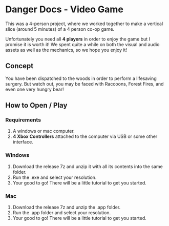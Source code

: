 # Danger Docs - Video Game

This was a 4-person project, where we worked together to make a vertical slice (around 5 minutes) of a 4 person co-op game.

Unfortunately you need all **4 players** in order to enjoy the game but I promise it is worth it! We spent quite a while on both the visual and audio assets as well as the mechanics, so we hope you enjoy it!

## Concept

You have been dispatched to the woods in order to perform a lifesaving surgery. But watch out, you may be faced with Raccoons, Forest Fires, and even one very hungry bear!

## How to Open / Play

### Requirements

1. A windows or mac computer.
2. **4 Xbox Controllers** attached to the computer via USB or some other interface.

### Windows

1. Download the release 7z and unzip it with all its contents into the same folder.
2. Run the .exe and select your resolution.
3. Your good to go! There will be a little tutorial to get you started.

### Mac

1. Download the release 7z and unzip the .app folder.
2. Run the .app folder and select your resolution.
3. Your good to go! There will be a little tutorial to get you started.
